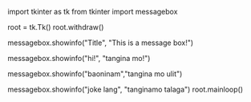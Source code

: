 import tkinter as tk
from tkinter import messagebox


root = tk.Tk()
root.withdraw()  


messagebox.showinfo("Title", "This is a message box!")

messagebox.showinfo("hi!", "tangina mo!")

messagebox.showinfo("baoninam","tangina mo ulit")

messagebox.showinfo("joke lang", "tanginamo talaga")
root.mainloop()
